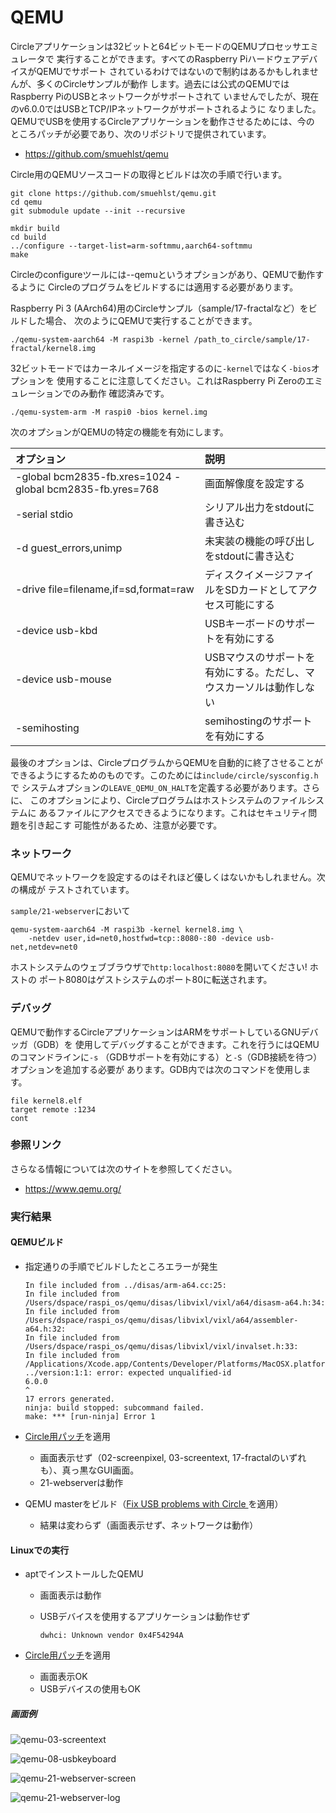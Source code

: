# QEMU

Circleアプリケーションは32ビットと64ビットモードのQEMUプロセッサエミュレータで
実行することができます。すべてのRaspberry PiハードウェアデバイスがQEMUでサポート
されているわけではないので制約はあるかもしれませんが、多くのCircleサンプルが動作
します。過去には公式のQEMUではRaspberry PiのUSBとネットワークがサポートされて
いませんでしたが、現在のv6.0.0ではUSBとTCP/IPネットワークがサポートされるように
なりました。QEMUでUSBを使用するCircleアプリケーションを動作させるためには、今の
ところパッチが必要であり、次のリポジトリで提供されています。

* https://github.com/smuehlst/qemu

Circle用のQEMUソースコードの取得とビルドは次の手順で行います。

```
git clone https://github.com/smuehlst/qemu.git
cd qemu
git submodule update --init --recursive

mkdir build
cd build
../configure --target-list=arm-softmmu,aarch64-softmmu
make
```

Circleのconfigureツールには--qemuというオプションがあり、QEMUで動作するように
Circleのプログラムをビルドするには適用する必要があります。

Raspberry Pi 3 (AArch64)用のCircleサンプル（sample/17-fractalなど）をビルドした場合、
次のようにQEMUで実行することができます。

```
./qemu-system-aarch64 -M raspi3b -kernel /path_to_circle/sample/17-fractal/kernel8.img
```

32ビットモードではカーネルイメージを指定するのに`-kernel`ではなく`-bios`オプションを
使用することに注意してください。これはRaspberry Pi Zeroのエミュレーションでのみ動作
確認済みです。

```
./qemu-system-arm -M raspi0 -bios kernel.img
```

次のオプションがQEMUの特定の機能を有効にします。

| オプション | 説明  |
|:-----------|:------|
| -global bcm2835-fb.xres=1024 -global bcm2835-fb.yres=768 | 画面解像度を設定する |
| -serial stdio | シリアル出力をstdoutに書き込む |
| -d guest_errors,unimp | 未実装の機能の呼び出しをstdoutに書き込む |
| -drive file=filename,if=sd,format=raw | ディスクイメージファイルをSDカードとしてアクセス可能にする |
| -device usb-kbd | USBキーボードのサポートを有効にする |
| -device usb-mouse | USBマウスのサポートを有効にする。ただし、マウスカーソルは動作しない |
| -semihosting | semihostingのサポートを有効にする |

最後のオプションは、CircleプログラムからQEMUを自動的に終了させることが
できるようにするためのものです。このためには`include/circle/sysconfig.h`で
システムオプションの`LEAVE_QEMU_ON_HALT`を定義する必要があります。さらに、
このオプションにより、Circleプログラムはホストシステムのファイルシステムに
あるファイルにアクセスできるようになります。これはセキュリティ問題を引き起こす
可能性があるため、注意が必要です。

### ネットワーク

QEMUでネットワークを設定するのはそれほど優しくはないかもしれません。次の構成が
テストされています。

`sample/21-webserver`において

```
qemu-system-aarch64 -M raspi3b -kernel kernel8.img \
    -netdev user,id=net0,hostfwd=tcp::8080-:80 -device usb-net,netdev=net0
```

ホストシステムのウェブブラウザで`http:localhost:8080`を開いてください! ホストの
ポート8080はゲストシステムのポート80に転送されます。

### デバッグ

QEMUで動作するCircleアプリケーションはARMをサポートしているGNUデバッガ（GDB）を
使用してデバッグすることができます。これを行うにはQEMUのコマンドラインに`-s`
（GDBサポートを有効にする）と`-S`（GDB接続を待つ）オプションを追加する必要が
あります。GDB内では次のコマンドを使用します。

```
file kernel8.elf
target remote :1234
cont
```

### 参照リンク

さらなる情報については次のサイトを参照してください。

* https://www.qemu.org/

### 実行結果

#### QEMUビルド

- 指定通りの手順でビルドしたところエラーが発生

    ```
    In file included from ../disas/arm-a64.cc:25:
    In file included from /Users/dspace/raspi_os/qemu/disas/libvixl/vixl/a64/disasm-a64.h:34:
    In file included from /Users/dspace/raspi_os/qemu/disas/libvixl/vixl/a64/assembler-a64.h:32:
    In file included from /Users/dspace/raspi_os/qemu/disas/libvixl/vixl/invalset.h:33:
    In file included from /Applications/Xcode.app/Contents/Developer/Platforms/MacOSX.platform/Developer/SDKs/MacOSX.sdk/usr/include/c++/v1/vector:285:
    ../version:1:1: error: expected unqualified-id
    6.0.0
    ^
    17 errors generated.
    ninja: build stopped: subcommand failed.
    make: *** [run-ninja] Error 1
    ```

- [Circle用パッチ](https://gitlab.com/qemu-project/qemu/-/issues/129)を適用

    - 画面表示せず（02-screenpixel, 03-screentext, 17-fractalのいずれも）、真っ黒なGUI画面。
    - 21-webserverは動作
- QEMU masterをビルド（[Fix USB problems with Circle ](https://github.com/smuehlst/qemu/commit/62b39b245b1909c370a365aa2e93fd44830240d2)を適用）
    - 結果は変わらず（画面表示せず、ネットワークは動作）

#### Linuxでの実行

- aptでインストールしたQEMU
  - 画面表示は動作
  - USBデバイスを使用するアプリケーションは動作せず

      ```
      dwhci: Unknown vendor 0x4F54294A
      ```

- [Circle用パッチ](https://gitlab.com/qemu-project/qemu/-/issues/129)を適用
  - 画面表示OK
  - USBデバイスの使用もOK

##### 画面例

![qemu-03-screentext](doc/qemu/03-screentext.png)

![qemu-08-usbkeyboard](doc/qemu/08-usbkeyboard.png)

![qemu-21-webserver-screen](doc/qemu/21-webserver-screen.png)

![qemu-21-webserver-log](doc/qemu/21-webserver-log.png)
